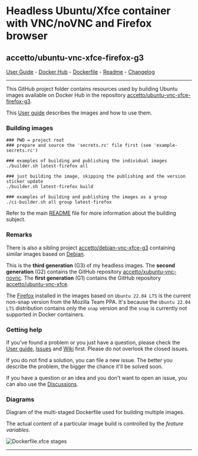 # Headless Ubuntu/Xfce container with VNC/noVNC and Firefox browser

## accetto/ubuntu-vnc-xfce-firefox-g3

[User Guide][this-user-guide] - [Docker Hub][this-docker] - [Dockerfile][this-dockerfile] - [Readme][this-readme] - [Changelog][this-changelog]

***

This GitHub project folder contains resources used by building Ubuntu images available on Docker Hub in the repository [accetto/ubuntu-vnc-xfce-firefox-g3][this-docker].

This [User guide][this-user-guide] describes the images and how to use them.

### Building images

```shell
### PWD = project root
### prepare and source the 'secrets.rc' file first (see 'example-secrets.rc')

### examples of building and publishing the individual images 
./builder.sh latest-firefox all

### just building the image, skipping the publishing and the version sticker update
./builder.sh latest-firefox build

### examples of building and publishing the images as a group
./ci-builder.sh all group latest-firefox
```

Refer to the main [README][this-readme] file for more information about the building subject.

### Remarks

There is also a sibling project [accetto/debian-vnc-xfce-g3][accetto-github-debian-vnc-xfce-g3] containing similar images based on [Debian][docker-debian].

This is the **third generation** (G3) of my headless images.
The **second generation** (G2) contains the GitHub repository [accetto/xubuntu-vnc-novnc][accetto-github-xubuntu-vnc-novnc].
The **first generation** (G1) contains the GitHub repository [accetto/ubuntu-vnc-xfce][accetto-github-ubuntu-vnc-xfce].

The [Firefox][firefox] installed in the images based on `Ubuntu 22.04 LTS` is the current non-snap version from the Mozilla Team PPA.
It's because the `Ubuntu 22.04 LTS` distribution contains only the `snap` version and the `snap` is currently not supported in Docker containers.

### Getting help

If you've found a problem or you just have a question, please check the [User guide][this-user-guide], [Issues][this-issues] and [Wiki][this-wiki] first.
Please do not overlook the closed issues.

If you do not find a solution, you can file a new issue.
The better you describe the problem, the bigger the chance it'll be solved soon.

If you have a question or an idea and you don't want to open an issue, you can also use the [Discussions][this-discussions].

### Diagrams

Diagram of the multi-staged Dockerfile used for building multiple images.

The actual content of a particular image build is controlled by the *feature variables*.

![Dockerfile.xfce stages][this-diagram-dockerfile-stages]

***

[this-user-guide]: https://accetto.github.io/user-guide-g3/

[this-readme]: https://github.com/accetto/ubuntu-vnc-xfce-g3/blob/master/README.md

[this-changelog]: https://github.com/accetto/ubuntu-vnc-xfce-g3/blob/master/CHANGELOG.md

[this-discussions]: https://github.com/accetto/ubuntu-vnc-xfce-g3/discussions

[this-issues]: https://github.com/accetto/ubuntu-vnc-xfce-g3/issues

[this-wiki]: https://github.com/accetto/ubuntu-vnc-xfce-g3/wiki

[this-docker]: https://hub.docker.com/r/accetto/ubuntu-vnc-xfce-firefox-g3/

[this-dockerfile]: https://github.com/accetto/ubuntu-vnc-xfce-g3/blob/master/docker/Dockerfile.xfce.22-04

[this-diagram-dockerfile-stages]: https://raw.githubusercontent.com/accetto/ubuntu-vnc-xfce-g3/master/docker/doc/images/Dockerfile.xfce.png

[accetto-github-debian-vnc-xfce-g3]: https://github.com/accetto/debian-vnc-xfce-g3

[accetto-github-xubuntu-vnc-novnc]: https://github.com/accetto/xubuntu-vnc-novnc/

[accetto-github-ubuntu-vnc-xfce]: https://github.com/accetto/ubuntu-vnc-xfce

[docker-debian]: https://hub.docker.com/_/debian/

[firefox]: https://www.mozilla.org
